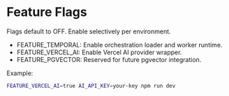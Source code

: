 # Feature Flags

Flags default to OFF. Enable selectively per environment.

- FEATURE_TEMPORAL: Enable orchestration loader and worker runtime.
- FEATURE_VERCEL_AI: Enable Vercel AI provider wrapper.
- FEATURE_PGVECTOR: Reserved for future pgvector integration.

Example:
```bash
FEATURE_VERCEL_AI=true AI_API_KEY=your-key npm run dev
```